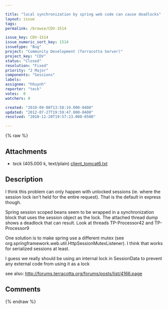 ```yaml
---

title: "local synchronization by spring web code can cause deadlocks"
layout: issue
tags: 
permalink: /browse/CDV-1514

issue_key: CDV-1514
issue_numeric_sort_key: 1514
issuetype: "Bug"
project: "Community Development (Terracotta Server)"
project_key: "CDV"
status: "Closed"
resolution: "Fixed"
priority: "2 Major"
components: "Sessions"
labels: 
assignee: "hhuynh"
reporter: "teck"
votes:  0
watchers: 0

created: "2010-09-08T13:58:19.000-0400"
updated: "2012-07-27T19:59:47.000-0400"
resolved: "2010-12-20T19:57:23.000-0500"

---
```




{% raw %}


## Attachments

* <em>teck</em> (405.000 k, text/plain) [client_tomcat6.txt](/attachments/CDV/CDV-1514/client_tomcat6.txt)




## Description

<div markdown="1" class="description">

I think this problem can only happen with unlocked sessions (ie. where the session lock isn't held for the entire request). That is the default in express though.
 

Spring session scoped beans seem to be wrapped in a synchronization block that uses the session object as the lock. The attached thread dump shows a deadlock that can result. Look at threads TP-Processor42 and TP-Processor9

One solution is to make spring use a different mutex (see org.springframework.web.util.HttpSessionMutexListener). I think that works for serialized sessions at least. 

I guess we really should be using an internal lock in SessionData to prevent any external code from using it as a lock

see also: http://forums.terracotta.org/forums/posts/list/4166.page

</div>

## Comments



{% endraw %}
